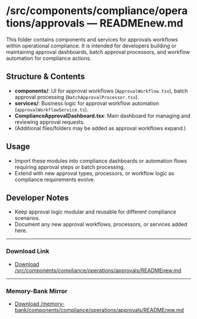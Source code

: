 # /src/components/compliance/operations/approvals — READMEnew.md

This folder contains components and services for approvals workflows within operational compliance. It is intended for developers building or maintaining approval dashboards, batch approval processors, and workflow automation for compliance actions.

## Structure & Contents
- **components/**: UI for approval workflows (`ApprovalWorkflow.tsx`), batch approval processing (`BatchApprovalProcessor.tsx`).
- **services/**: Business logic for approval workflow automation (`approvalWorkflowService.ts`).
- **ComplianceApprovalDashboard.tsx**: Main dashboard for managing and reviewing approval requests.
- (Additional files/folders may be added as approval workflows expand.)

## Usage
- Import these modules into compliance dashboards or automation flows requiring approval steps or batch processing.
- Extend with new approval types, processors, or workflow logic as compliance requirements evolve.

## Developer Notes
- Keep approval logic modular and reusable for different compliance scenarios.
- Document any new approval workflows, processors, or services added here.

---

### Download Link
- [Download /src/components/compliance/operations/approvals/READMEnew.md](sandbox:/Users/neilbatchelor/Cursor/1/src/components/compliance/operations/approvals/READMEnew.md)

---

### Memory-Bank Mirror
- [Download /memory-bank/components/compliance/operations/approvals/READMEnew.md](sandbox:/Users/neilbatchelor/Cursor/1/memory-bank/components/compliance/operations/approvals/READMEnew.md)
